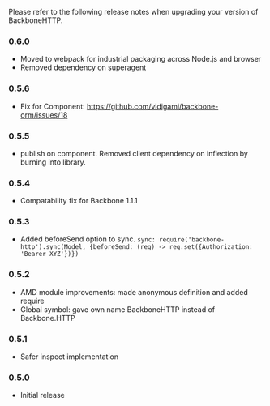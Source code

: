 Please refer to the following release notes when upgrading your version of BackboneHTTP.

### 0.6.0
* Moved to webpack for industrial packaging across Node.js and browser
* Removed dependency on superagent

### 0.5.6
* Fix for Component: https://github.com/vidigami/backbone-orm/issues/18

### 0.5.5
* publish on component. Removed client dependency on inflection by burning into library.

### 0.5.4
* Compatability fix for Backbone 1.1.1

### 0.5.3
* Added beforeSend option to sync. `sync: require('backbone-http').sync(Model, {beforeSend: (req) -> req.set({Authorization: 'Bearer XYZ'})})`

### 0.5.2
* AMD module improvements: made anonymous definition and added require
* Global symbol: gave own name BackboneHTTP instead of Backbone.HTTP

### 0.5.1
* Safer inspect implementation

### 0.5.0
* Initial release

